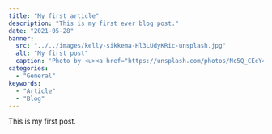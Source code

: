 ```yaml
---
title: "My first article"
description: "This is my first ever blog post."
date: "2021-05-28"
banner:
  src: "../../images/kelly-sikkema-Hl3LUdyKRic-unsplash.jpg"
  alt: "My first post"
  caption: 'Photo by <u><a href="https://unsplash.com/photos/Nc5Q_CEcY44">Florian Olivo</a></u>'
categories:
  - "General"
keywords:
  - "Article"
  - "Blog"
---
```


This is my first post.
